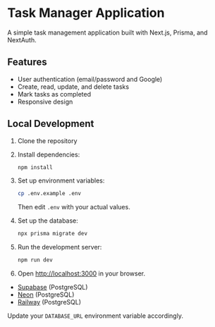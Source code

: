 # Task Manager Application

A simple task management application built with Next.js, Prisma, and NextAuth.

## Features

- User authentication (email/password and Google)
- Create, read, update, and delete tasks
- Mark tasks as completed
- Responsive design

## Local Development

1. Clone the repository
2. Install dependencies:
   ```bash
   npm install
   ```
3. Set up environment variables:
   ```bash
   cp .env.example .env
   ```
   Then edit `.env` with your actual values.

4. Set up the database:
   ```bash
   npx prisma migrate dev
   ```

5. Run the development server:
   ```bash
   npm run dev
   ```

6. Open [http://localhost:3000](http://localhost:3000) in your browser.


- [Supabase](https://supabase.com/) (PostgreSQL)
- [Neon](https://neon.tech/) (PostgreSQL)
- [Railway](https://railway.app/) (PostgreSQL)

Update your `DATABASE_URL` environment variable accordingly. 
